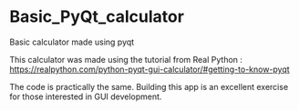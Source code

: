 # Basic_PyQt_calculator
Basic calculator made using pyqt

This calculator was made using the tutorial from Real Python : https://realpython.com/python-pyqt-gui-calculator/#getting-to-know-pyqt

The code is practically the same. Building this app is an excellent exercise for those interested in GUI development.
